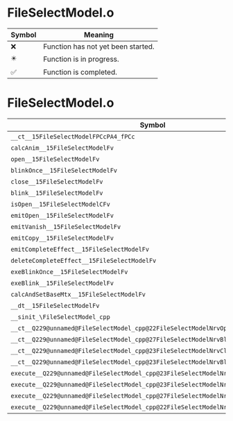 # FileSelectModel.o
| Symbol | Meaning 
| ------------- | ------------- 
| :x: | Function has not yet been started. 
| :eight_pointed_black_star: | Function is in progress. 
| :white_check_mark: | Function is completed. 


# FileSelectModel.o
| Symbol | Decompiled? |
| ------------- | ------------- |
| `__ct__15FileSelectModelFPCcPA4_fPCc` | :x: |
| `calcAnim__15FileSelectModelFv` | :x: |
| `open__15FileSelectModelFv` | :x: |
| `blinkOnce__15FileSelectModelFv` | :x: |
| `close__15FileSelectModelFv` | :x: |
| `blink__15FileSelectModelFv` | :x: |
| `isOpen__15FileSelectModelCFv` | :x: |
| `emitOpen__15FileSelectModelFv` | :x: |
| `emitVanish__15FileSelectModelFv` | :x: |
| `emitCopy__15FileSelectModelFv` | :x: |
| `emitCompleteEffect__15FileSelectModelFv` | :x: |
| `deleteCompleteEffect__15FileSelectModelFv` | :x: |
| `exeBlinkOnce__15FileSelectModelFv` | :x: |
| `exeBlink__15FileSelectModelFv` | :x: |
| `calcAndSetBaseMtx__15FileSelectModelFv` | :x: |
| `__dt__15FileSelectModelFv` | :x: |
| `__sinit_\FileSelectModel_cpp` | :x: |
| `__ct__Q229@unnamed@FileSelectModel_cpp@22FileSelectModelNrvOpenFv` | :x: |
| `__ct__Q229@unnamed@FileSelectModel_cpp@27FileSelectModelNrvBlinkOnceFv` | :x: |
| `__ct__Q229@unnamed@FileSelectModel_cpp@23FileSelectModelNrvCloseFv` | :x: |
| `__ct__Q229@unnamed@FileSelectModel_cpp@23FileSelectModelNrvBlinkFv` | :x: |
| `execute__Q229@unnamed@FileSelectModel_cpp@23FileSelectModelNrvBlinkCFP5Spine` | :x: |
| `execute__Q229@unnamed@FileSelectModel_cpp@23FileSelectModelNrvCloseCFP5Spine` | :x: |
| `execute__Q229@unnamed@FileSelectModel_cpp@27FileSelectModelNrvBlinkOnceCFP5Spine` | :x: |
| `execute__Q229@unnamed@FileSelectModel_cpp@22FileSelectModelNrvOpenCFP5Spine` | :x: |
